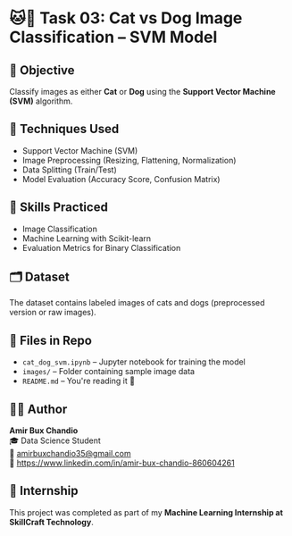 # 🐱🐶 Task 03: Cat vs Dog Image Classification – SVM Model

## 📌 Objective

Classify images as either **Cat** or **Dog** using the **Support Vector Machine (SVM)** algorithm.

## 🧠 Techniques Used

- Support Vector Machine (SVM)
- Image Preprocessing (Resizing, Flattening, Normalization)
- Data Splitting (Train/Test)
- Model Evaluation (Accuracy Score, Confusion Matrix)

## 🔧 Skills Practiced

- Image Classification
- Machine Learning with Scikit-learn
- Evaluation Metrics for Binary Classification

## 🗂️ Dataset

The dataset contains labeled images of cats and dogs (preprocessed version or raw images).

## 📁 Files in Repo

- `cat_dog_svm.ipynb` – Jupyter notebook for training the model
- `images/` – Folder containing sample image data
- `README.md` – You're reading it 🙂

## 👨‍💻 Author

**Amir Bux Chandio**  
🎓 Data Science Student  
📧 amirbuxchandio35@gmail.com  
🔗 https://www.linkedin.com/in/amir-bux-chandio-860604261

## 🙌 Internship

This project was completed as part of my **Machine Learning Internship at SkillCraft Technology**.
